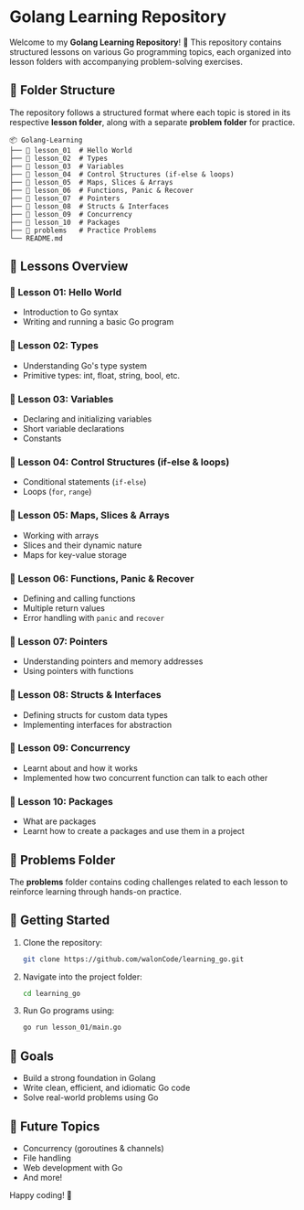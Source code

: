 # Golang Learning Repository

Welcome to my **Golang Learning Repository**! 🚀 This repository contains structured lessons on various Go programming topics, each organized into lesson folders with accompanying problem-solving exercises.

## 📂 Folder Structure

The repository follows a structured format where each topic is stored in its respective **lesson folder**, along with a separate **problem folder** for practice.

```
📦 Golang-Learning
├── 📁 lesson_01  # Hello World
├── 📁 lesson_02  # Types
├── 📁 lesson_03  # Variables
├── 📁 lesson_04  # Control Structures (if-else & loops)
├── 📁 lesson_05  # Maps, Slices & Arrays
├── 📁 lesson_06  # Functions, Panic & Recover
├── 📁 lesson_07  # Pointers
├── 📁 lesson_08  # Structs & Interfaces
├── 📁 lesson_09  # Concurrency
├── 📁 lesson_10  # Packages
├── 📁 problems   # Practice Problems
└── README.md
```

## 📖 Lessons Overview

### 🔹 Lesson 01: Hello World
- Introduction to Go syntax
- Writing and running a basic Go program

### 🔹 Lesson 02: Types
- Understanding Go's type system
- Primitive types: int, float, string, bool, etc.

### 🔹 Lesson 03: Variables
- Declaring and initializing variables
- Short variable declarations
- Constants

### 🔹 Lesson 04: Control Structures (if-else & loops)
- Conditional statements (`if-else`)
- Loops (`for`, `range`)

### 🔹 Lesson 05: Maps, Slices & Arrays
- Working with arrays
- Slices and their dynamic nature
- Maps for key-value storage

### 🔹 Lesson 06: Functions, Panic & Recover
- Defining and calling functions
- Multiple return values
- Error handling with `panic` and `recover`

### 🔹 Lesson 07: Pointers
- Understanding pointers and memory addresses
- Using pointers with functions

### 🔹 Lesson 08: Structs & Interfaces
- Defining structs for custom data types
- Implementing interfaces for abstraction

### 🔹 Lesson 09: Concurrency
- Learnt about and how it works
- Implemented how two concurrent function can talk to each other

### 🔹 Lesson 10: Packages
- What are packages
- Learnt how to create a packages and  use them in a project

## 📝 Problems Folder
The **problems** folder contains coding challenges related to each lesson to reinforce learning through hands-on practice.

## 🚀 Getting Started

1. Clone the repository:
   ```sh
   git clone https://github.com/walonCode/learning_go.git
   ```
2. Navigate into the project folder:
   ```sh
   cd learning_go
   ```
3. Run Go programs using:
   ```sh
   go run lesson_01/main.go
   ```

## 🎯 Goals
- Build a strong foundation in Golang
- Write clean, efficient, and idiomatic Go code
- Solve real-world problems using Go

## 📌 Future Topics
- Concurrency (goroutines & channels)
- File handling
- Web development with Go
- And more!

Happy coding! 🚀

